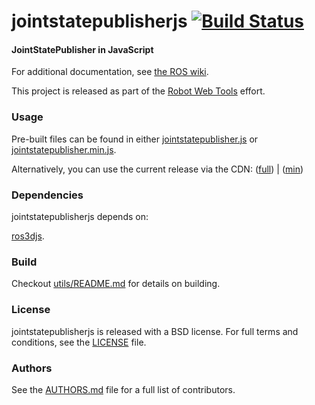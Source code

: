 jointstatepublisherjs [![Build Status](https://api.travis-ci.org/RobotWebTools/starter-template.png)](https://travis-ci.org/RobotWebTools/starter-template)
===========

#### JointStatePublisher in JavaScript
For additional documentation, see [the ROS wiki](http://wiki.ros.org/joint_state_publisher_js).

This project is released as part of the [Robot Web Tools](http://robotwebtools.org/) effort.

### Usage
Pre-built files can be found in either [jointstatepublisher.js](build/jointstatepublisher.js) or [jointstatepublisher.min.js](build/jointstatepublisher.min.js).

Alternatively, you can use the current release via the CDN: ([full](http://cdn.robotwebtools.org/jointstatepublisherjs/current/jointstatepublisher.js)) | ([min](http://cdn.robotwebtools.org/jointstatepublisherjs/current/jointstatepublisher.min.js))

### Dependencies
jointstatepublisherjs depends on:

[ros3djs](https://github.com/RobotWebTools/ros3djs).

### Build
Checkout [utils/README.md](utils/README.md) for details on building.

### License
jointstatepublisherjs is released with a BSD license. For full terms and conditions, see the [LICENSE](LICENSE) file.

### Authors
See the [AUTHORS.md](AUTHORS) file for a full list of contributors.

